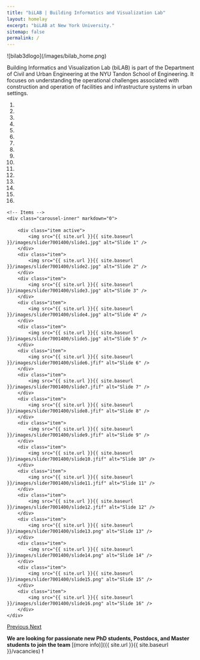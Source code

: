 ```yaml
---
title: "biLAB | Building Informatics and Visualization Lab"
layout: homelay
excerpt: "biLAB at New York University."
sitemap: false
permalink: /
---
```

<div class='row'>
    ![bilab3dlogo](/images/bilab_home.png)
</div>

Building Informatics and Visualization Lab (biLAB) is part of the Department of Civil and Urban Engineering at the NYU Tandon School of Engineering. It focuses on understanding the operational challenges associated with construction and operation of facilities and infrastructure systems in urban settings.  


<div markdown="0" id="carousel" class="carousel slide" data-ride="carousel" data-interval="5000" data-pause="hover" >
    <!-- Menu -->
    <ol class="carousel-indicators">
        <li data-target="#carousel" data-slide-to="0" class="active"></li>
        <li data-target="#carousel" data-slide-to="1"></li>
        <li data-target="#carousel" data-slide-to="2"></li>
        <li data-target="#carousel" data-slide-to="3"></li>
        <li data-target="#carousel" data-slide-to="4"></li>
        <li data-target="#carousel" data-slide-to="5"></li>
        <li data-target="#carousel" data-slide-to="6"></li>
        <li data-target="#carousel" data-slide-to="7"></li>
        <li data-target="#carousel" data-slide-to="8"></li>
        <li data-target="#carousel" data-slide-to="9"></li>
        <li data-target="#carousel" data-slide-to="10"></li>
        <li data-target="#carousel" data-slide-to="11"></li>
        <li data-target="#carousel" data-slide-to="12"></li>
        <li data-target="#carousel" data-slide-to="13"></li>
        <li data-target="#carousel" data-slide-to="14"></li>
        <li data-target="#carousel" data-slide-to="15"></li>
    </ol>

    <!-- Items -->
    <div class="carousel-inner" markdown="0">

        <div class="item active">
            <img src="{{ site.url }}{{ site.baseurl }}/images/slider7001400/slide1.jpg" alt="Slide 1" />
        </div>
        <div class="item">
            <img src="{{ site.url }}{{ site.baseurl }}/images/slider7001400/slide2.jpg" alt="Slide 2" />
        </div>
        <div class="item">
            <img src="{{ site.url }}{{ site.baseurl }}/images/slider7001400/slide3.jpg" alt="Slide 3" />
        </div>
        <div class="item">
            <img src="{{ site.url }}{{ site.baseurl }}/images/slider7001400/slide4.jpg" alt="Slide 4" />
        </div>
        <div class="item">
            <img src="{{ site.url }}{{ site.baseurl }}/images/slider7001400/slide5.jpg" alt="Slide 5" />
        </div>
        <div class="item">
            <img src="{{ site.url }}{{ site.baseurl }}/images/slider7001400/slide6.jfif" alt="Slide 6" />
        </div>
        <div class="item">
            <img src="{{ site.url }}{{ site.baseurl }}/images/slider7001400/slide7.jfif" alt="Slide 7" />
        </div>
        <div class="item">
            <img src="{{ site.url }}{{ site.baseurl }}/images/slider7001400/slide8.jfif" alt="Slide 8" />
        </div>
        <div class="item">
            <img src="{{ site.url }}{{ site.baseurl }}/images/slider7001400/slide9.jfif" alt="Slide 9" />
        </div>
        <div class="item">
            <img src="{{ site.url }}{{ site.baseurl }}/images/slider7001400/slide10.jfif" alt="Slide 10" />
        </div>
        <div class="item">
            <img src="{{ site.url }}{{ site.baseurl }}/images/slider7001400/slide11.jfif" alt="Slide 11" />
        </div>
        <div class="item">
            <img src="{{ site.url }}{{ site.baseurl }}/images/slider7001400/slide12.jfif" alt="Slide 12" />
        </div>
        <div class="item">
            <img src="{{ site.url }}{{ site.baseurl }}/images/slider7001400/slide13.png" alt="Slide 13" />
        </div>
        <div class="item">
            <img src="{{ site.url }}{{ site.baseurl }}/images/slider7001400/slide14.png" alt="Slide 14" />
        </div>
        <div class="item">
            <img src="{{ site.url }}{{ site.baseurl }}/images/slider7001400/slide15.png" alt="Slide 15" />
        </div>
        <div class="item">
            <img src="{{ site.url }}{{ site.baseurl }}/images/slider7001400/slide16.png" alt="Slide 16" />
        </div>
    </div>
  <a class="left carousel-control" href="#carousel" role="button" data-slide="prev">
    <span class="glyphicon glyphicon-chevron-left" aria-hidden="true"></span>
    <span class="sr-only">Previous</span>
  </a>
  <a class="right carousel-control" href="#carousel" role="button" data-slide="next">
    <span class="glyphicon glyphicon-chevron-right" aria-hidden="true"></span>
    <span class="sr-only">Next</span>
  </a>
</div>

 **We are  looking for passionate new PhD students, Postdocs, and Master students to join the team** [(more info)]({{ site.url }}{{ site.baseurl }}/vacancies) **!**

<!-- 
<figure class="fourth">
  <img src="{{ site.url }}{{ site.baseurl }}/images/logopic/Logo_Leiden.jpg" style="width: 210px">
  <img src="{{ site.url }}{{ site.baseurl }}/images/logopic/Logo_Nanofront.jpg" style="width: 110px">
  <img src="{{ site.url }}{{ site.baseurl }}/images/logopic/Logo_NWO.jpg" style="width: 120px">
  <img src="{{ site.url }}{{ site.baseurl }}/images/logopic/Logo_ERC.jpg" style="width: 110px">
</figure> -->
